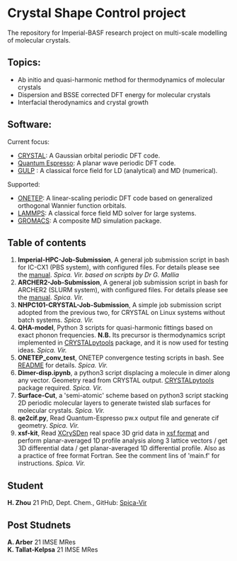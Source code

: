 # Crystal Shape Control project

The repository for Imperial-BASF research project on multi-scale modelling of molecular crystals. 

## Topics:
* Ab initio and quasi-harmonic method for thermodynamics of molecular crystals
* Dispersion and BSSE corrected DFT energy for molecular crystals
* Interfacial therodynamics and crystal growth

## Software:
Current focus:

* [CRYSTAL](https://www.crystal.unito.it/): A Gaussian orbital periodic DFT code.  
* [Quantum Espresso](https://www.quantum-espresso.org/): A planar wave periodic DFT code.  
* [GULP](http://gulp.curtin.edu.au/gulp/) : A classical force field for LD (analytical) and MD (numerical).  

Supported:

* [ONETEP](https://onetep.org/): A linear-scaling periodic DFT code based on generalized orthogonal Wannier function orbitals.
* [LAMMPS](https://www.lammps.org/): A classical force field MD solver for large systems.
* [GROMACS](https://www.gromacs.org/): A composite MD simulation package.  

## Table of contents

1. **Imperial-HPC-Job-Submission**, A general job submission script in bash for IC-CX1 (PBS system), with configured files. For details please see the [manual](https://github.com/cmsg-icl/crystal_shape_control/tree/main/Imperial-HPC-Job-Submission/README.md). *Spica. Vir. based on scripts by Dr G. Mallia*  
2. **ARCHER2-Job-Submission**, A general job submission script in bash for ARCHER2 (SLURM system), with configured files. For details please see the [manual](https://github.com/cmsg-icl/crystal_shape_control/tree/main/ARCHER2-Job-Submission/README.md). *Spica. Vir.*
3. **NHPC101-CRYSTAL-Job-Submission**, A simple job submission script adopted from the previous two, for CRYSTAL on Linux systems without batch systems. *Spica. Vir.*  
3. **QHA-model**, Python 3 scripts for quasi-harmonic fittings based on exact phonon frequencies. **N.B.** Its precursor is thermodynamics script implemented in [CRYSTALpytools](https://github.com/crystal-code-tools/CRYSTALpytools) package, and it is now used for testing ideas. *Spica. Vir.*  
4. **ONETEP_conv_test**, ONETEP convergence testing scripts in bash. See [README](https://github.com/cmsg-icl/crystal_shape_control/tree/main/ONETEP_conv_test) for details. *Spica. Vir.*  
5. **Dimer-disp.ipynb**, a python3 script displacing a molecule in dimer along any vector. Geometry read from CRYSTAL output. [CRYSTALpytools](https://github.com/crystal-code-tools/CRYSTALpytools) package required. *Spica. Vir.*  
6. **Surface-Cut**, a 'semi-atomic' scheme based on python3 script stacking 2D periodic molecular layers to generate twisted slab surfaces for molecular crystals. *Spica. Vir.*
7. **qe2cif.py**, Read Quantum-Espresso pw.x output file and generate cif geometry. *Spica. Vir.*
8. **xsf-kit**, Read [XCrySDen](http://www.xcrysden.org/) real space 3D grid data in [xsf format](http://www.xcrysden.org/doc/XSF.html) and perform planar-averaged 1D profile analysis along 3 lattice vectors / get 3D differential data / get planar-averaged 1D differential profile. Also as a practice of free format Fortran. See the comment lins of 'main.f' for instructions. *Spica. Vir.*

## Student
**H. Zhou** 21 PhD, Dept. Chem., GitHub: [Spica-Vir](https://github.com/Spica-Vir)  

## Post Studnets
**A. Arber** 21 IMSE MRes  
**K. Tallat-Kelpsa** 21 IMSE MRes
